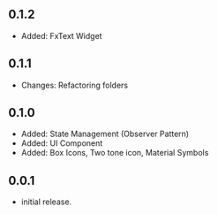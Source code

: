 ## 0.1.2

* Added: FxText Widget
## 0.1.1

* Changes: Refactoring folders
## 0.1.0

* Added: State Management (Observer Pattern)
* Added: UI Component
* Added: Box Icons, Two tone icon, Material Symbols
## 0.0.1

* initial release.
